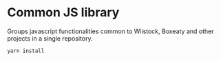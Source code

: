 # Common JS library
Groups javascript functionalities common to Wiistock, Boxeaty and other projects in a single repository.

```bash
yarn install
```
